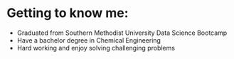 # Getting to know me:
- Graduated from Southern Methodist University Data Science Bootcamp
- Have a bachelor degree in Chemical Engineering
- Hard working and enjoy solving challenging problems
